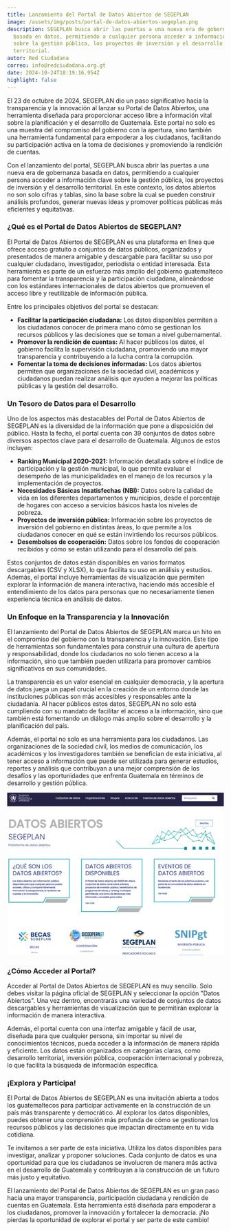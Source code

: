 ```yaml
---
title: Lanzamiento del Portal de Datos Abiertos de SEGEPLAN
image: /assets/img/posts/portal-de-datos-abiertos-segeplan.png
description: SEGEPLAN busca abrir las puertas a una nueva era de gobernanza
  basada en datos, permitiendo a cualquier persona acceder a información clave
  sobre la gestión pública, los proyectos de inversión y el desarrollo
  territorial.
autor: Red Ciudadana
correo: info@redciudadana.org.gt
date: 2024-10-24T18:19:16.954Z
highlight: false
---
```

<!--StartFragment-->

El 23 de octubre de 2024, SEGEPLAN dio un paso significativo hacia la transparencia y la innovación al lanzar su Portal de Datos Abiertos, una herramienta diseñada para proporcionar acceso libre a información vital sobre la planificación y el desarrollo de Guatemala. Este portal no solo es una muestra del compromiso del gobierno con la apertura, sino también una herramienta fundamental para empoderar a los ciudadanos, facilitando su participación activa en la toma de decisiones y promoviendo la rendición de cuentas.

Con el lanzamiento del portal, SEGEPLAN busca abrir las puertas a una nueva era de gobernanza basada en datos, permitiendo a cualquier persona acceder a información clave sobre la gestión pública, los proyectos de inversión y el desarrollo territorial. En este contexto, los datos abiertos no son solo cifras y tablas, sino la base sobre la cual se pueden construir análisis profundos, generar nuevas ideas y promover políticas públicas más eficientes y equitativas.

### ¿Qué es el Portal de Datos Abiertos de SEGEPLAN?

El Portal de Datos Abiertos de SEGEPLAN es una plataforma en línea que ofrece acceso gratuito a conjuntos de datos públicos, organizados y presentados de manera amigable y descargable para facilitar su uso por cualquier ciudadano, investigador, periodista o entidad interesada. Esta herramienta es parte de un esfuerzo más amplio del gobierno guatemalteco para fomentar la transparencia y la participación ciudadana, alineándose con los estándares internacionales de datos abiertos que promueven el acceso libre y reutilizable de información pública.

Entre los principales objetivos del portal se destacan:

* **Facilitar la participación ciudadana:** Los datos disponibles permiten a los ciudadanos conocer de primera mano cómo se gestionan los recursos públicos y las decisiones que se toman a nivel gubernamental.
* **Promover la rendición de cuentas:** Al hacer públicos los datos, el gobierno facilita la supervisión ciudadana, promoviendo una mayor transparencia y contribuyendo a la lucha contra la corrupción.
* **Fomentar la toma de decisiones informadas:** Los datos abiertos permiten que organizaciones de la sociedad civil, académicos y ciudadanos puedan realizar análisis que ayuden a mejorar las políticas públicas y la gestión del desarrollo.

### Un Tesoro de Datos para el Desarrollo

Uno de los aspectos más destacables del Portal de Datos Abiertos de SEGEPLAN es la diversidad de la información que pone a disposición del público. Hasta la fecha, el portal cuenta con 39 conjuntos de datos sobre diversos aspectos clave para el desarrollo de Guatemala. Algunos de estos incluyen:

* **Ranking Municipal 2020-2021:** Información detallada sobre el índice de participación y la gestión municipal, lo que permite evaluar el desempeño de las municipalidades en el manejo de los recursos y la implementación de proyectos.
* **Necesidades Básicas Insatisfechas (NBI):** Datos sobre la calidad de vida en los diferentes departamentos y municipios, desde el porcentaje de hogares con acceso a servicios básicos hasta los niveles de pobreza.
* **Proyectos de inversión pública:** Información sobre los proyectos de inversión del gobierno en distintas áreas, lo que permite a los ciudadanos conocer en qué se están invirtiendo los recursos públicos.
* **Desembolsos de cooperación:** Datos sobre los fondos de cooperación recibidos y cómo se están utilizando para el desarrollo del país.

Estos conjuntos de datos están disponibles en varios formatos descargables (CSV y XLSX), lo que facilita su uso en análisis y estudios. Además, el portal incluye herramientas de visualización que permiten explorar la información de manera interactiva, haciendo más accesible el entendimiento de los datos para personas que no necesariamente tienen experiencia técnica en análisis de datos.

### Un Enfoque en la Transparencia y la Innovación

El lanzamiento del Portal de Datos Abiertos de SEGEPLAN marca un hito en el compromiso del gobierno con la transparencia y la innovación. Este tipo de herramientas son fundamentales para construir una cultura de apertura y responsabilidad, donde los ciudadanos no solo tienen acceso a la información, sino que también pueden utilizarla para promover cambios significativos en sus comunidades.

La transparencia es un valor esencial en cualquier democracia, y la apertura de datos juega un papel crucial en la creación de un entorno donde las instituciones públicas son más accesibles y responsables ante la ciudadanía. Al hacer públicos estos datos, SEGEPLAN no solo está cumpliendo con su mandato de facilitar el acceso a la información, sino que también está fomentando un diálogo más amplio sobre el desarrollo y la planificación del país.

Además, el portal no solo es una herramienta para los ciudadanos. Las organizaciones de la sociedad civil, los medios de comunicación, los académicos y los investigadores también se benefician de esta iniciativa, al tener acceso a información que puede ser utilizada para generar estudios, reportes y análisis que contribuyan a una mejor comprensión de los desafíos y las oportunidades que enfrenta Guatemala en términos de desarrollo y gestión pública.

![](/assets/img/posts/portal-da-segeplan.png "Portal de Datos Abiertos SEGEPLAN")

### ¿Cómo Acceder al Portal?

Acceder al Portal de Datos Abiertos de SEGEPLAN es muy sencillo. Solo debes visitar la página oficial de SEGEPLAN y seleccionar la opción "Datos Abiertos". Una vez dentro, encontrarás una variedad de conjuntos de datos descargables y herramientas de visualización que te permitirán explorar la información de manera interactiva.

Además, el portal cuenta con una interfaz amigable y fácil de usar, diseñada para que cualquier persona, sin importar su nivel de conocimientos técnicos, pueda acceder a la información de manera rápida y eficiente. Los datos están organizados en categorías claras, como desarrollo territorial, inversión pública, cooperación internacional y pobreza, lo que facilita la búsqueda de información específica.

### ¡Explora y Participa!

El Portal de Datos Abiertos de SEGEPLAN es una invitación abierta a todos los guatemaltecos para participar activamente en la construcción de un país más transparente y democrático. Al explorar los datos disponibles, puedes obtener una comprensión más profunda de cómo se gestionan los recursos públicos y las decisiones que impactan directamente en tu vida cotidiana.

Te invitamos a ser parte de esta iniciativa. Utiliza los datos disponibles para investigar, analizar y proponer soluciones. Cada conjunto de datos es una oportunidad para que los ciudadanos se involucren de manera más activa en el desarrollo de Guatemala y contribuyan a la construcción de un futuro más justo y equitativo.

El lanzamiento del Portal de Datos Abiertos de SEGEPLAN es un gran paso hacia una mayor transparencia, participación ciudadana y rendición de cuentas en Guatemala. Esta herramienta está diseñada para empoderar a los ciudadanos, promover la innovación y fortalecer la democracia. ¡No pierdas la oportunidad de explorar el portal y ser parte de este cambio!

<!--EndFragment-->